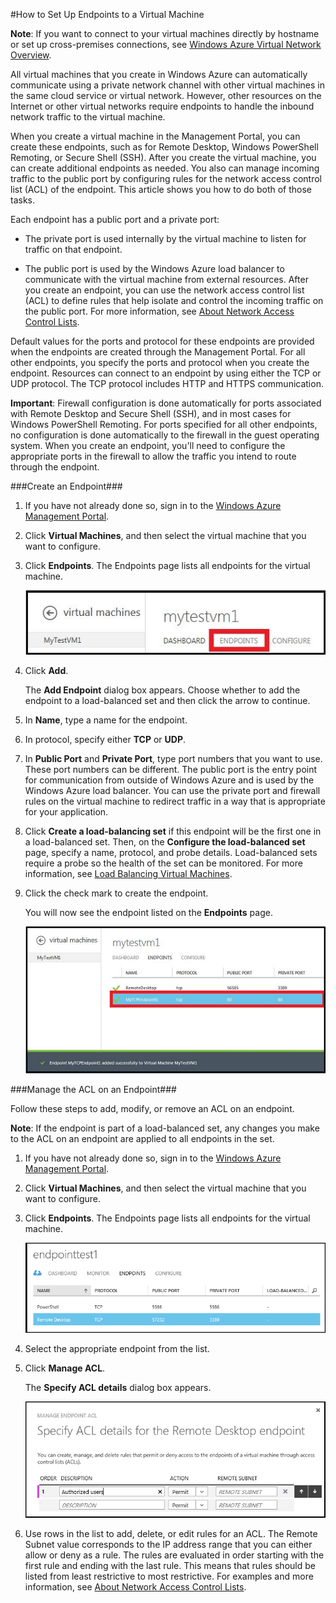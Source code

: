 <properties writer="kathydav" editor="tysonn" manager="jeffreyg" />

#How to Set Up Endpoints to a Virtual Machine

**Note**: If you want to connect to your virtual machines directly by hostname or set up cross-premises connections, see [Windows Azure Virtual Network Overview](http://go.microsoft.com/fwlink/p/?LinkID=294063).

All virtual machines that you create in Windows Azure can automatically communicate using a private network channel with other virtual machines in the same cloud service or virtual network. However, other resources on the Internet or other virtual networks require endpoints to handle the inbound network traffic to the virtual machine. 

When you create a virtual machine in the Management Portal, you can create these endpoints, such as for Remote Desktop, Windows PowerShell Remoting, or Secure Shell (SSH). After you create the virtual machine, you can create additional endpoints as needed. You also can manage incoming traffic to the public port by configuring rules for the network access control list (ACL) of the endpoint. This article shows you how to do both of those tasks.

Each endpoint has a public port and a private port:

- The private port is used internally by the virtual machine to listen for traffic on that endpoint.

- The public port is used by the Windows Azure load balancer to communicate with the virtual machine from external resources. After you create an endpoint, you can use the network access control list (ACL) to define rules that help isolate and control the incoming traffic on the public port. For more information, see [About Network Access Control Lists](http://go.microsoft.com/fwlink/p/?LinkId=303816).

Default values for the ports and protocol for these endpoints are provided when the endpoints are created through the Management Portal. For all other endpoints, you specify the ports and protocol when you create the endpoint. Resources can connect to an endpoint by using either the TCP or UDP protocol. The TCP protocol includes HTTP and HTTPS communication.  

**Important**: Firewall configuration is done automatically for ports associated with Remote Desktop and Secure Shell (SSH), and in most cases for Windows PowerShell Remoting. For ports specified for all other endpoints, no configuration is done automatically to the firewall in the guest operating system. When you create an endpoint, you'll need to configure the appropriate ports in the firewall to allow the traffic you intend to route through the endpoint.

###Create an Endpoint###

1. If you have not already done so, sign in to the [Windows Azure Management Portal](http://manage.windowsazure.com).

2. Click **Virtual Machines**, and then select the virtual machine that you want to configure.

3. Click **Endpoints**. The Endpoints page lists all endpoints for the virtual machine.

	![Endpoints](./media/howto-setup-endpoints/endpointswindows.png)

4.	Click **Add**.

	The **Add Endpoint** dialog box appears. Choose whether to add the endpoint to a load-balanced set and then click the arrow to continue.
	
6. In **Name**, type a name for the endpoint.

7. In protocol, specify either **TCP** or **UDP**.

8. In **Public Port** and **Private Port**, type port numbers that you want to use. These port numbers can be different. The public port is the entry point for communication from outside of Windows Azure and is used by the Windows Azure load balancer. You can use the private port and firewall rules on the virtual machine to redirect traffic in a way that is appropriate for your application.

9. Click **Create a load-balancing set** if this endpoint will be the first one in a load-balanced set. Then, on the **Configure the load-balanced set** page, specify a name, protocol, and probe details. Load-balanced sets require a probe so the health of the set can be monitored. For more information, see [Load Balancing Virtual Machines](http://www.windowsazure.com/en-us/manage/windows/common-tasks/how-to-load-balance-virtual-machines/).  

10.	Click the check mark to create the endpoint.

	You will now see the endpoint listed on the **Endpoints** page.

	![Endpoint creation successful](./media/howto-setup-endpoints/endpointwindowsnew.png)

###Manage the ACL on an Endpoint###

Follow these steps to add, modify, or remove an ACL on an endpoint.

**Note**: If the endpoint is part of a load-balanced set, any changes you make to the ACL on an endpoint are applied to all endpoints in the set.

1. If you have not already done so, sign in to the [Windows Azure Management Portal](http://manage.windowsazure.com).

2. Click **Virtual Machines**, and then select the virtual machine that you want to configure.

3. Click **Endpoints**. The Endpoints page lists all endpoints for the virtual machine.

    ![ACL list](./media/howto-setup-endpoints/EndpointsShowsDefaultEndpointsForVM.PNG)

4. Select the appropriate endpoint from the list. 

5. Click **Manage ACL**.

    The **Specify ACL details** dialog box appears.

    ![Specify ACL details](./media/howto-setup-endpoints/EndpointACLdetails.PNG)

6. Use rows in the list to add, delete, or edit rules for an ACL. The Remote Subnet value corresponds to the IP address range that you can either allow or deny as a rule. The rules are evaluated in order starting with the first rule and ending with the last rule. This means that rules should be listed from least restrictive to most restrictive. For examples and more information, see [About Network Access Control Lists](http://go.microsoft.com/fwlink/p/?LinkId=303816).




